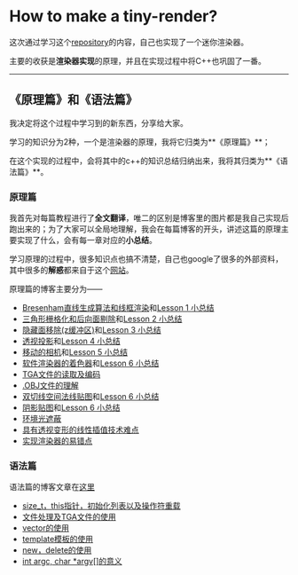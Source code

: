 # How to make a tiny-render?
这次通过学习这个[repository](https://github.com/ssloy/tinyrenderer/wiki)的内容，自己也实现了一个迷你渲染器。

主要的收获是**渲染器实现**的原理，并且在实现过程中将C++也巩固了一番。

---

## 《原理篇》和《语法篇》
我决定将这个过程中学习到的新东西，分享给大家。

学习的知识分为2种，一个是渲染器的原理，我将它归类为**《原理篇》**；

在这个实现的过程中，会将其中的c++的知识总结归纳出来，我将其归类为**《语法篇》**。

### 原理篇
我首先对每篇教程进行了**全文翻译**，唯二的区别是博客里的图片都是我自己实现后跑出来的；为了大家可以全局地理解，我会在每篇博客的开头，讲述这篇的原理主要实现了什么，会有每一章对应的**小总结**。

学习原理的过程中，很多知识点也搞不清楚，自己也google了很多的外部资料，其中很多的**解惑**都来自于这个[网站](https://learnopengl-cn.github.io/intro/)。

原理篇的博客主要分为——
- [Bresenham直线生成算法和线框渲染](https://www.jianshu.com/writer#/notebooks/42883120/notes/58635995/preview)和[Lesson 1 小总结](https://www.jianshu.com/writer#/notebooks/42883120/notes/65560072/preview)
- [三角形栅格化和后向面剔除](https://www.jianshu.com/writer#/notebooks/42883120/notes/58891670/preview)和[Lesson 2 小总结](https://www.jianshu.com/writer#/notebooks/42883120/notes/65559564/preview)
- [隐藏面移除(z缓冲区)](https://www.jianshu.com/writer#/notebooks/42883120/notes/58912800/preview)和[Lesson 3 小总结](https://www.jianshu.com/writer#/notebooks/42883120/notes/65557384/preview)
- [透视投影](https://www.jianshu.com/writer#/notebooks/42883120/notes/58955265/preview)和[Lesson 4 小总结](https://www.jianshu.com/writer#/notebooks/42883120/notes/63616949/preview)
- [移动的相机](https://www.jianshu.com/writer#/notebooks/42883120/notes/60595619/preview)和[Lesson 5 小总结](https://www.jianshu.com/writer#/notebooks/42883120/notes/65534255/preview)
- [软件渲染器的着色器](https://www.jianshu.com/writer#/notebooks/42883120/notes/60598409)和[Lesson 6 小总结](https://www.jianshu.com/writer#/notebooks/42883120/notes/65485485/preview)
- [TGA文件的读取及编码](https://www.jianshu.com/writer#/notebooks/42883120/notes/60977192)
- [.OBJ文件的理解](https://www.jianshu.com/writer#/notebooks/42883120/notes/62246297/preview)
- [双切线空间法线贴图](https://www.jianshu.com/writer#/notebooks/42883120/notes/64674894/preview)和[Lesson 6 小总结](https://www.jianshu.com/writer#/notebooks/42883120/notes/65402522/preview)
- [阴影贴图](https://www.jianshu.com/writer#/notebooks/42883120/notes/64708089/preview)和[Lesson 6 小总结](https://www.jianshu.com/writer#/notebooks/42883120/notes/65374809/preview)
- [环境光遮蔽](https://www.jianshu.com/writer#/notebooks/42883120/notes/64871039/preview)
- [具有透视变形的线性插值技术难点](https://www.jianshu.com/writer#/notebooks/42883120/notes/64877925/preview)
- [实现渲染器的易错点](https://www.jianshu.com/writer#/notebooks/42883120/notes/64878719/preview)

### 语法篇
语法篇的博客文章在[这里](https://www.jianshu.com/nb/41885121)
- [size_t，this指针，初始化列表以及操作符重载](https://www.jianshu.com/writer#/notebooks/41885121/notes/59778915/preview)
- [文件处理及TGA文件的使用](https://www.jianshu.com/writer#/notebooks/41885121/notes/59779157/preview)
- [vector的使用](https://www.jianshu.com/writer#/notebooks/41885121/notes/59779228/preview)
- [template模板的使用](https://www.jianshu.com/writer#/notebooks/41885121/notes/60604475/preview)
- [new，delete的使用](https://www.jianshu.com/writer#/notebooks/41885121/notes/60962619)
- [int argc, char *argv[]的意义](https://www.jianshu.com/writer#/notebooks/41885121/notes/62262746/preview)
